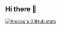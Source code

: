 ## Hi there 👋
[![Anurag's GitHub stats](https://github-readme-stats.vercel.app/api?username=Punch124)](https://github.com/anuraghazra/github-readme-stats)
